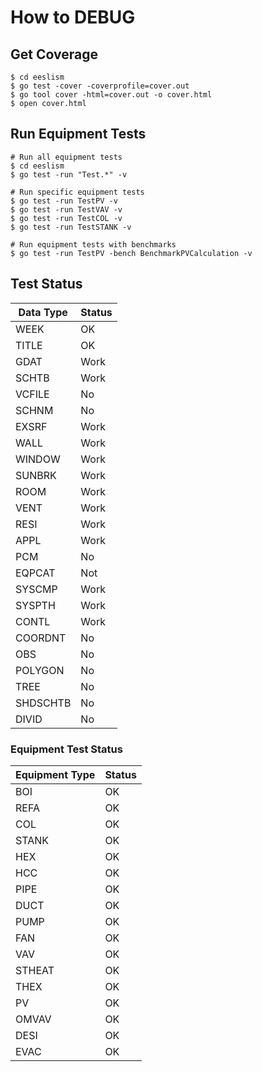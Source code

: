 # How to DEBUG

## Get Coverage 

```
$ cd eeslism
$ go test -cover -coverprofile=cover.out
$ go tool cover -html=cover.out -o cover.html
$ open cover.html
```

## Run Equipment Tests

```
# Run all equipment tests
$ cd eeslism
$ go test -run "Test.*" -v

# Run specific equipment tests
$ go test -run TestPV -v
$ go test -run TestVAV -v
$ go test -run TestCOL -v
$ go test -run TestSTANK -v

# Run equipment tests with benchmarks
$ go test -run TestPV -bench BenchmarkPVCalculation -v
```

## Test Status

| Data Type | Status |
| --------- | ------ |
| WEEK  | OK |
| TITLE | OK |
| GDAT  | Work |
| SCHTB | Work |
| VCFILE | No |
| SCHNM | No |
| EXSRF | Work |
| WALL | Work |
| WINDOW | Work |
| SUNBRK | Work |
| ROOM | Work |
| VENT | Work |
| RESI | Work |
| APPL | Work |
| PCM | No |
| EQPCAT | Not |
| SYSCMP | Work |
| SYSPTH | Work |
| CONTL | Work |
| COORDNT | No |
| OBS | No |
| POLYGON | No |
| TREE | No |
| SHDSCHTB | No |
| DIVID | No |

### Equipment Test Status

| Equipment Type | Status |
| -------------- | ------ |
| BOI | OK |
| REFA | OK |
| COL | OK |
| STANK | OK |
| HEX | OK |
| HCC | OK |
| PIPE | OK |
| DUCT | OK |
| PUMP | OK |
| FAN | OK |
| VAV | OK |
| STHEAT | OK |
| THEX | OK |
| PV | OK |
| OMVAV | OK |
| DESI | OK |
| EVAC | OK |
